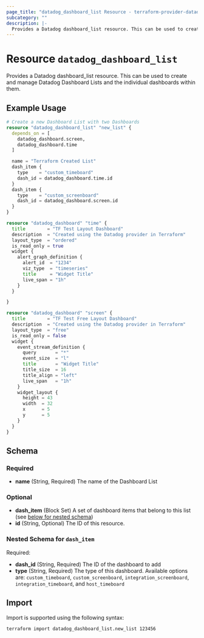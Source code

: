 ```yaml
---
page_title: "datadog_dashboard_list Resource - terraform-provider-datadog"
subcategory: ""
description: |-
  Provides a Datadog dashboard_list resource. This can be used to create and manage Datadog Dashboard Lists and the individual dashboards within them.
---
```


# Resource `datadog_dashboard_list`

Provides a Datadog dashboard_list resource. This can be used to create and manage Datadog Dashboard Lists and the individual dashboards within them.

## Example Usage

```terraform
# Create a new Dashboard List with two Dashboards
resource "datadog_dashboard_list" "new_list" {
  depends_on = [
    datadog_dashboard.screen,
    datadog_dashboard.time
  ]

  name = "Terraform Created List"
  dash_item {
    type    = "custom_timeboard"
    dash_id = datadog_dashboard.time.id
  }
  dash_item {
    type    = "custom_screenboard"
    dash_id = datadog_dashboard.screen.id
  }
}

resource "datadog_dashboard" "time" {
  title        = "TF Test Layout Dashboard"
  description  = "Created using the Datadog provider in Terraform"
  layout_type  = "ordered"
  is_read_only = true
  widget {
    alert_graph_definition {
      alert_id  = "1234"
      viz_type  = "timeseries"
      title     = "Widget Title"
      live_span = "1h"
    }
  }

}

resource "datadog_dashboard" "screen" {
  title        = "TF Test Free Layout Dashboard"
  description  = "Created using the Datadog provider in Terraform"
  layout_type  = "free"
  is_read_only = false
  widget {
    event_stream_definition {
      query       = "*"
      event_size  = "l"
      title       = "Widget Title"
      title_size  = 16
      title_align = "left"
      live_span   = "1h"
    }
    widget_layout {
      height = 43
      width  = 32
      x      = 5
      y      = 5
    }
  }
}
```

## Schema

### Required

- **name** (String, Required) The name of the Dashboard List

### Optional

- **dash_item** (Block Set) A set of dashboard items that belong to this list (see [below for nested schema](#nestedblock--dash_item))
- **id** (String, Optional) The ID of this resource.

<a id="nestedblock--dash_item"></a>
### Nested Schema for `dash_item`

Required:

- **dash_id** (String, Required) The ID of the dashboard to add
- **type** (String, Required) The type of this dashboard. Available options are: `custom_timeboard`, `custom_screenboard`, `integration_screenboard`, `integration_timeboard`, and `host_timeboard`

## Import

Import is supported using the following syntax:

```shell
terraform import datadog_dashboard_list.new_list 123456
```
